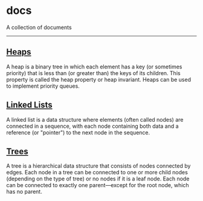 # docs

A collection of documents

---

## [Heaps](./heaps.md)
A heap is a binary tree in which each element has a key (or sometimes priority) that is less than (or greater than) the keys of its children. This property is called the heap property or heap invariant. Heaps can be used to implement priority queues.

## [Linked Lists](./linked_lists.md)
A linked list is a data structure where elements (often called nodes) are connected in a sequence, with each node containing both data and a reference (or "pointer") to the next node in the sequence.

## [Trees](./trees.md)
A tree is a hierarchical data structure that consists of nodes connected by edges. Each node in a tree can be connected to one or more child nodes (depending on the type of tree) or no nodes if it is a leaf node. Each node can be connected to exactly one parent—except for the root node, which has no parent.
